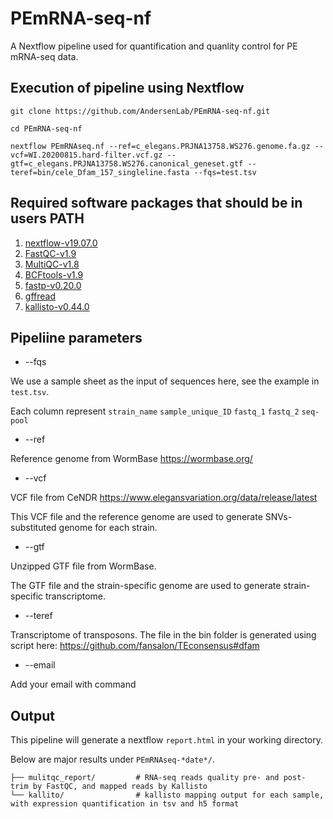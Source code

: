 # PEmRNA-seq-nf

A Nextflow pipeline used for quantification and quanlity control for PE mRNA-seq data.

## Execution of pipeline using Nextflow
```
git clone https://github.com/AndersenLab/PEmRNA-seq-nf.git

cd PEmRNA-seq-nf

nextflow PEmRNAseq.nf --ref=c_elegans.PRJNA13758.WS276.genome.fa.gz --vcf=WI.20200815.hard-filter.vcf.gz --gtf=c_elegans.PRJNA13758.WS276.canonical_geneset.gtf --teref=bin/cele_Dfam_157_singleline.fasta --fqs=test.tsv 
```


## Required software packages that should be in users PATH

1. [nextflow-v19.07.0](https://www.nextflow.io/docs/latest/getstarted.html)
2. [FastQC-v1.9](https://github.com/s-andrews/FastQC)
3. [MultiQC-v1.8](https://github.com/ewels/MultiQC)
4. [BCFtools-v1.9](https://samtools.github.io/bcftools/bcftools.html)
5. [fastp-v0.20.0](https://github.com/OpenGene/fastp)
6. [gffread](https://github.com/gpertea/gffread)
7. [kallisto-v0.44.0](https://github.com/pachterlab/kallisto)



## Pipeliine parameters

* --fqs

We use a sample sheet as the input of sequences here, see the example in `test.tsv`.

Each column represent `strain_name` `sample_unique_ID` `fastq_1` `fastq_2` `seq-pool`

* --ref

Reference genome from WormBase https://wormbase.org/

* --vcf

VCF file from CeNDR https://www.elegansvariation.org/data/release/latest 

This VCF file and the reference genome are used to generate SNVs-substituted genome for each strain.

* --gtf

Unzipped GTF file from WormBase.

The GTF file and the strain-specific genome are used to generate strain-specific transcriptome.


* --teref

Transcriptome of transposons. The file in the bin folder is generated using script here: https://github.com/fansalon/TEconsensus#dfam

* --email

Add your email with command
 
 
## Output

This pipeline will generate a nextflow `report.html` in your working directory.

Below are major results under `PEmRNAseq-*date*/`.
```
├── mulitqc_report/         # RNA-seq reads quality pre- and post- trim by FastQC, and mapped reads by Kallisto
└── kallito/                # kallisto mapping output for each sample, with expression quantification in tsv and h5 format

```
 




